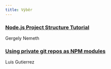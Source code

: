 ```yaml
---
title: Výběr
---
```


### [Node.js Project Structure Tutorial](https://blog.risingstack.com/node-hero-node-js-project-structure-tutorial/)
Gergely Nemeth

### [Using private git repos as NPM modules](http://nadafancy.com/2016/05/10/Using-private-git-repos-as-NPM-modules.html)
Luis Gutierrez
